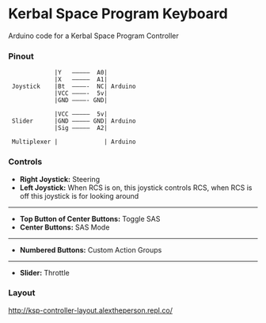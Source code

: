 # Kerbal Space Program Keyboard
Arduino code for a Kerbal Space Program Controller
### Pinout

```
             |Y   –––––  A0|
             |X   –––––  A1|
 Joystick    |Bt  ––––-  NC| Arduino
             |VCC ––––-  5v|
             |GND ––––- GND|
             
             |VCC –––––  5v|
 Slider      |GND ––––– GND| Arduino
             |Sig –––––  A2|
          
 Multiplexer |             | Arduino
```

### Controls
- **Right Joystick:** Steering
- **Left Joystick:** When RCS is on, this joystick controls RCS, when RCS is off this joystick is for looking around
___
- **Top Button of Center Buttons:** Toggle SAS
- **Center Buttons:** SAS Mode
___
- **Numbered Buttons:** Custom Action Groups
___
- **Slider:** Throttle

### Layout
http://ksp-controller-layout.alextheperson.repl.co/
